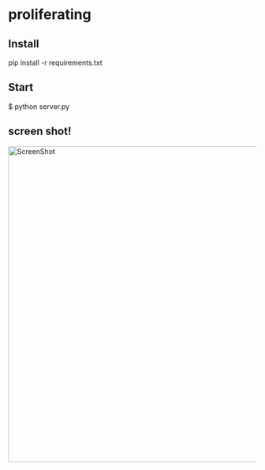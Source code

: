 # proliferating

## Install
pip install -r requirements.txt

## Start
$ python server.py

## screen shot!
<img width="640" alt="ScreenShot" src="https://user-images.githubusercontent.com/56730772/89705947-7e945f80-d99c-11ea-8250-1cc0b7b0b95d.png">
